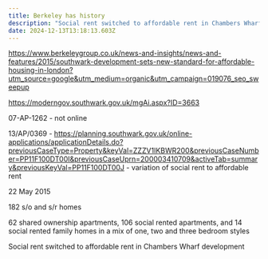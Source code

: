 ```yaml
---
title: Berkeley has history
description: "Social rent switched to affordable rent in Chambers Wharf development "
date: 2024-12-13T13:18:13.603Z
---
```

<https://www.berkeleygroup.co.uk/news-and-insights/news-and-features/2015/southwark-development-sets-new-standard-for-affordable-housing-in-london?utm_source=google&utm_medium=organic&utm_campaign=019076_seo_sweepup>

<https://moderngov.southwark.gov.uk/mgAi.aspx?ID=3663>

07-AP-1262  - not online

13/AP/0369 - <https://planning.southwark.gov.uk/online-applications/applicationDetails.do?previousCaseType=Property&keyVal=ZZZV1IKBWR200&previousCaseNumber=PP11F100DT00I&previousCaseUprn=200003410709&activeTab=summary&previousKeyVal=PP11F100DT00J> - variation of social rent to affordable rent

22 May 2015

182 s/o and s/r homes

62 shared ownership apartments, 106 social rented apartments, and 14 social rented family homes in a mix of one, two and three bedroom styles

Social rent switched to affordable rent in Chambers Wharf development